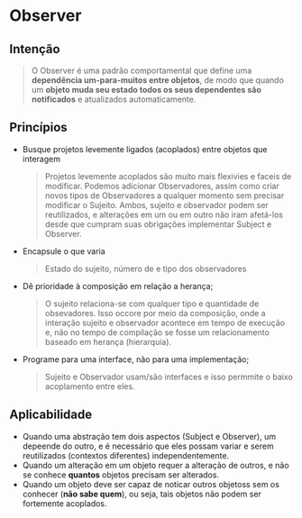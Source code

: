 # Observer
 
## Intenção
 
> O Observer é uma padrão comportamental que define uma **dependência um-para-muitos entre objetos**, de modo que quando um **objeto muda seu estado todos os seus dependentes são notificados** e atualizados automaticamente.
 
## Princípios

- Busque projetos levemente ligados (acoplados) entre objetos que interagem
    > Projetos levemente acoplados são muito mais flexivies e faceis de modificar. Podemos adicionar Observadores, assim como criar novos tipos de Observadores a qualquer momento sem precisar modificar o Sujeito. Ambos, sujeito e observador podem ser reutilizados, e alterações em um ou em outro não iram afetá-los desde que cumpram suas obrigações implementar Subject e Observer.

- Encapsule o que varia
    > Estado do sujeito, número de e tipo dos observadores
  
- Dê prioridade à composição em relação a herança;
    >  O sujeito relaciona-se com qualquer tipo e quantidade de obsevadores. Isso occore por meio da composição, onde a interação sujeito e observador acontece em tempo de execução e, não no tempo de compilação se fosse um relacionamento baseado em herança (hierarquia).

- Programe para uma interface, não para uma implementação;
    > Sujeito e Observador usam/são interfaces e isso permmite o baixo acoplamento entre eles.

## Aplicabilidade
 
- Quando uma abstração tem dois aspectos (Subject e Observer), um depeende do outro, e é necessário que eles possam variar e serem reutilizados (contextos diferentes) independentemente.
- Quando um alteração em um objeto requer a alteração de outros, e não se conhece **quantos** objetos precisam ser alterados. 
- Quando um objeto deve ser capaz de noticar outros objetoss sem os conhecer (**não sabe quem**), ou seja, tais objetos não podem ser fortemente acoplados.

